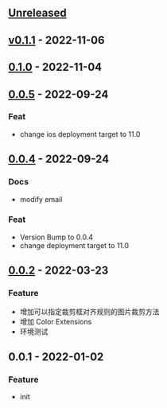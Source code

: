 <a name="unreleased"></a>
## [Unreleased]


<a name="v0.1.1"></a>
## [v0.1.1] - 2022-11-06

<a name="0.1.0"></a>
## [0.1.0] - 2022-11-04

<a name="0.0.5"></a>
## [0.0.5] - 2022-09-24
### Feat
- change ios deployment target to 11.0


<a name="0.0.4"></a>
## [0.0.4] - 2022-09-24
### Docs
- modify email

### Feat
- Version Bump to 0.0.4
- change deployment target to 11.0


<a name="0.0.2"></a>
## [0.0.2] - 2022-03-23
### Feature
- 增加可以指定裁剪框对齐规则的图片裁剪方法
- 增加 Color Extensions
- 环境测试


<a name="0.0.1"></a>
## 0.0.1 - 2022-01-02
### Feature
- init


[Unreleased]: https://github.com/Lguanghui/UIKitZen/compare/v0.1.1...HEAD
[v0.1.1]: https://github.com/Lguanghui/UIKitZen/compare/0.1.0...v0.1.1
[0.1.0]: https://github.com/Lguanghui/UIKitZen/compare/0.0.5...0.1.0
[0.0.5]: https://github.com/Lguanghui/UIKitZen/compare/0.0.4...0.0.5
[0.0.4]: https://github.com/Lguanghui/UIKitZen/compare/0.0.2...0.0.4
[0.0.2]: https://github.com/Lguanghui/UIKitZen/compare/0.0.1...0.0.2
